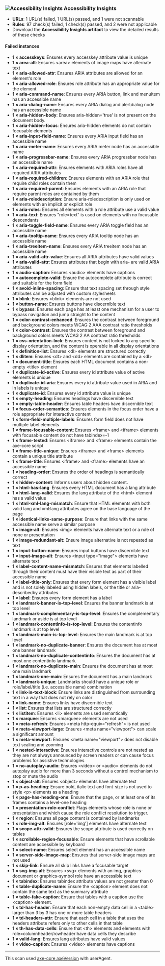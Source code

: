 ### ![Accessibility Insights](https://accessibilityinsights.io/img/a11yinsights-blue.svg) Accessibility Insights
* **URLs**: 1 URL(s) failed, 1 URL(s) passed, and 1 were not scannable
* **Rules**: 97 check(s) failed, 1 check(s) passed, and 2 were not applicable
* Download the **Accessibility Insights artifact** to view the detailed results of these checks
#### Failed instances
* **1 × accesskeys**:  Ensures every accesskey attribute value is unique
* **1 × area-alt**:  Ensures \<area> elements of image maps have alternate text
* **1 × aria-allowed-attr**:  Ensures ARIA attributes are allowed for an element's role
* **1 × aria-allowed-role**:  Ensures role attribute has an appropriate value for the element
* **1 × aria-command-name**:  Ensures every ARIA button, link and menuitem has an accessible name
* **1 × aria-dialog-name**:  Ensures every ARIA dialog and alertdialog node has an accessible name
* **1 × aria-hidden-body**:  Ensures aria-hidden='true' is not present on the document body.
* **1 × aria-hidden-focus**:  Ensures aria-hidden elements do not contain focusable elements
* **1 × aria-input-field-name**:  Ensures every ARIA input field has an accessible name
* **1 × aria-meter-name**:  Ensures every ARIA meter node has an accessible name
* **1 × aria-progressbar-name**:  Ensures every ARIA progressbar node has an accessible name
* **1 × aria-required-attr**:  Ensures elements with ARIA roles have all required ARIA attributes
* **1 × aria-required-children**:  Ensures elements with an ARIA role that require child roles contain them
* **1 × aria-required-parent**:  Ensures elements with an ARIA role that require parent roles are contained by them
* **1 × aria-roledescription**:  Ensure aria-roledescription is only used on elements with an implicit or explicit role
* **1 × aria-roles**:  Ensures all elements with a role attribute use a valid value
* **1 × aria-text**:  Ensures "role=text" is used on elements with no focusable descendants
* **1 × aria-toggle-field-name**:  Ensures every ARIA toggle field has an accessible name
* **1 × aria-tooltip-name**:  Ensures every ARIA tooltip node has an accessible name
* **1 × aria-treeitem-name**:  Ensures every ARIA treeitem node has an accessible name
* **1 × aria-valid-attr-value**:  Ensures all ARIA attributes have valid values
* **1 × aria-valid-attr**:  Ensures attributes that begin with aria- are valid ARIA attributes
* **1 × audio-caption**:  Ensures \<audio> elements have captions
* **1 × autocomplete-valid**:  Ensure the autocomplete attribute is correct and suitable for the form field
* **1 × avoid-inline-spacing**:  Ensure that text spacing set through style attributes can be adjusted with custom stylesheets
* **1 × blink**:  Ensures \<blink> elements are not used
* **1 × button-name**:  Ensures buttons have discernible text
* **1 × bypass**:  Ensures each page has at least one mechanism for a user to bypass navigation and jump straight to the content
* **1 × color-contrast-enhanced**:  Ensures the contrast between foreground and background colors meets WCAG 2 AAA contrast ratio thresholds
* **1 × color-contrast**:  Ensures the contrast between foreground and background colors meets WCAG 2 AA contrast ratio thresholds
* **1 × css-orientation-lock**:  Ensures content is not locked to any specific display orientation, and the content is operable in all display orientations
* **1 × definition-list**:  Ensures \<dl> elements are structured correctly
* **1 × dlitem**:  Ensures \<dt> and \<dd> elements are contained by a \<dl>
* **1 × document-title**:  Ensures each HTML document contains a non-empty \<title> element
* **1 × duplicate-id-active**:  Ensures every id attribute value of active elements is unique
* **1 × duplicate-id-aria**:  Ensures every id attribute value used in ARIA and in labels is unique
* **1 × duplicate-id**:  Ensures every id attribute value is unique
* **1 × empty-heading**:  Ensures headings have discernible text
* **1 × empty-table-header**:  Ensures table headers have discernible text
* **1 × focus-order-semantics**:  Ensures elements in the focus order have a role appropriate for interactive content
* **1 × form-field-multiple-labels**:  Ensures form field does not have multiple label elements
* **1 × frame-focusable-content**:  Ensures \<frame> and \<iframe> elements with focusable content do not have tabindex=-1
* **1 × frame-tested**:  Ensures \<iframe> and \<frame> elements contain the axe-core script
* **1 × frame-title-unique**:  Ensures \<iframe> and \<frame> elements contain a unique title attribute
* **1 × frame-title**:  Ensures \<iframe> and \<frame> elements have an accessible name
* **1 × heading-order**:  Ensures the order of headings is semantically correct
* **1 × hidden-content**:  Informs users about hidden content.
* **1 × html-has-lang**:  Ensures every HTML document has a lang attribute
* **1 × html-lang-valid**:  Ensures the lang attribute of the \<html> element has a valid value
* **1 × html-xml-lang-mismatch**:  Ensure that HTML elements with both valid lang and xml:lang attributes agree on the base language of the page
* **1 × identical-links-same-purpose**:  Ensure that links with the same accessible name serve a similar purpose
* **1 × image-alt**:  Ensures \<img> elements have alternate text or a role of none or presentation
* **1 × image-redundant-alt**:  Ensure image alternative is not repeated as text
* **1 × input-button-name**:  Ensures input buttons have discernible text
* **1 × input-image-alt**:  Ensures \<input type="image"> elements have alternate text
* **1 × label-content-name-mismatch**:  Ensures that elements labelled through their content must have their visible text as part of their accessible name
* **1 × label-title-only**:  Ensures that every form element has a visible label and is not solely labeled using hidden labels, or the title or aria-describedby attributes
* **1 × label**:  Ensures every form element has a label
* **1 × landmark-banner-is-top-level**:  Ensures the banner landmark is at top level
* **1 × landmark-complementary-is-top-level**:  Ensures the complementary landmark or aside is at top level
* **1 × landmark-contentinfo-is-top-level**:  Ensures the contentinfo landmark is at top level
* **1 × landmark-main-is-top-level**:  Ensures the main landmark is at top level
* **1 × landmark-no-duplicate-banner**:  Ensures the document has at most one banner landmark
* **1 × landmark-no-duplicate-contentinfo**:  Ensures the document has at most one contentinfo landmark
* **1 × landmark-no-duplicate-main**:  Ensures the document has at most one main landmark
* **1 × landmark-one-main**:  Ensures the document has a main landmark
* **1 × landmark-unique**:  Landmarks should have a unique role or role/label/title (i.e. accessible name) combination
* **1 × link-in-text-block**:  Ensure links are distinguished from surrounding text in a way that does not rely on color
* **1 × link-name**:  Ensures links have discernible text
* **1 × list**:  Ensures that lists are structured correctly
* **1 × listitem**:  Ensures \<li> elements are used semantically
* **1 × marquee**:  Ensures \<marquee> elements are not used
* **1 × meta-refresh**:  Ensures \<meta http-equiv="refresh"> is not used
* **1 × meta-viewport-large**:  Ensures \<meta name="viewport"> can scale a significant amount
* **1 × meta-viewport**:  Ensures \<meta name="viewport"> does not disable text scaling and zooming
* **1 × nested-interactive**:  Ensures interactive controls are not nested as they are not always announced by screen readers or can cause focus problems for assistive technologies
* **1 × no-autoplay-audio**:  Ensures \<video> or \<audio> elements do not autoplay audio for more than 3 seconds without a control mechanism to stop or mute the audio
* **1 × object-alt**:  Ensures \<object> elements have alternate text
* **1 × p-as-heading**:  Ensure bold, italic text and font-size is not used to style \<p> elements as a heading
* **1 × page-has-heading-one**:  Ensure that the page, or at least one of its frames contains a level-one heading
* **1 × presentation-role-conflict**:  Flags elements whose role is none or presentation and which cause the role conflict resolution to trigger.
* **1 × region**:  Ensures all page content is contained by landmarks
* **1 × role-img-alt**:  Ensures [role='img'] elements have alternate text
* **1 × scope-attr-valid**:  Ensures the scope attribute is used correctly on tables
* **1 × scrollable-region-focusable**:  Ensure elements that have scrollable content are accessible by keyboard
* **1 × select-name**:  Ensures select element has an accessible name
* **1 × server-side-image-map**:  Ensures that server-side image maps are not used
* **1 × skip-link**:  Ensure all skip links have a focusable target
* **1 × svg-img-alt**:  Ensures \<svg> elements with an img, graphics-document or graphics-symbol role have an accessible text
* **1 × tabindex**:  Ensures tabindex attribute values are not greater than 0
* **1 × table-duplicate-name**:  Ensure the \<caption> element does not contain the same text as the summary attribute
* **1 × table-fake-caption**:  Ensure that tables with a caption use the \<caption> element.
* **1 × td-has-header**:  Ensure that each non-empty data cell in a \<table> larger than 3 by 3  has one or more table headers
* **1 × td-headers-attr**:  Ensure that each cell in a table that uses the headers attribute refers only to other cells in that table
* **1 × th-has-data-cells**:  Ensure that \<th> elements and elements with role=columnheader/rowheader have data cells they describe
* **1 × valid-lang**:  Ensures lang attributes have valid values
* **1 × video-caption**:  Ensures \<video> elements have captions

---
This scan used [axe-core axeVersion](https://github.com/dequelabs/axe-core/releases/tag/vaxeVersion) with userAgent.